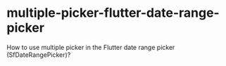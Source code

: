 # multiple-picker-flutter-date-range-picker
How to use multiple picker in the Flutter date range picker (SfDateRangePicker)?
